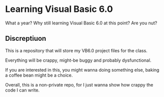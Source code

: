 # Learning Visual Basic 6.0

What a year? Why still learning Visual Basic 6.0 at this point? Are you nut?

## Discreptiuon

This is a repository that will store my VB6.0 project files for the class.

Everything will be crappy, might-be buggy and probably dysfunctional.

If you are interested in this, you might wanna doing something else, baking a coffee bean might be a choice.

Overall, this is a non-private repo, for I just wanna show how crappy the code I can write.
